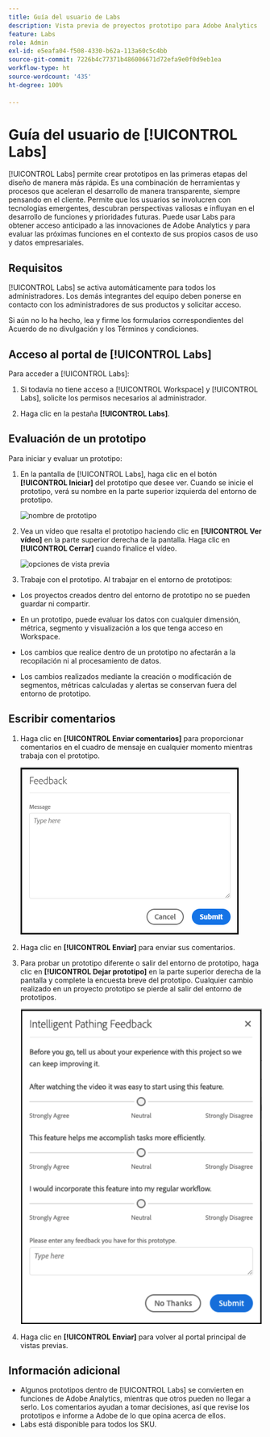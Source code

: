```yaml
---
title: Guía del usuario de Labs
description: Vista previa de proyectos prototipo para Adobe Analytics
feature: Labs
role: Admin
exl-id: e5eafa04-f508-4330-b62a-113a60c5c4bb
source-git-commit: 7226b4c77371b486006671d72efa9e0f0d9eb1ea
workflow-type: ht
source-wordcount: '435'
ht-degree: 100%

---
```


# Guía del usuario de [!UICONTROL Labs]

[!UICONTROL Labs] permite crear prototipos en las primeras etapas del diseño de manera más rápida. Es una combinación de herramientas y procesos que aceleran el desarrollo de manera transparente, siempre pensando en el cliente. Permite que los usuarios se involucren con tecnologías emergentes, descubran perspectivas valiosas e influyan en el desarrollo de funciones y prioridades futuras. Puede usar Labs para obtener acceso anticipado a las innovaciones de Adobe Analytics y para evaluar las próximas funciones en el contexto de sus propios casos de uso y datos empresariales.

## Requisitos

[!UICONTROL Labs] se activa automáticamente para todos los administradores. Los demás integrantes del equipo deben ponerse en contacto con los administradores de sus productos y solicitar acceso.

Si aún no lo ha hecho, lea y firme los formularios correspondientes del Acuerdo de no divulgación y los Términos y condiciones.

## Acceso al portal de [!UICONTROL Labs]

Para acceder a [!UICONTROL Labs]:

1. Si todavía no tiene acceso a [!UICONTROL Workspace] y [!UICONTROL Labs], solicite los permisos necesarios al administrador.

1. Haga clic en la pestaña **[!UICONTROL Labs]**.

## Evaluación de un prototipo

Para iniciar y evaluar un prototipo:

1. En la pantalla de [!UICONTROL Labs], haga clic en el botón **[!UICONTROL Iniciar]** del prototipo que desee ver. Cuando se inicie el prototipo, verá su nombre en la parte superior izquierda del entorno de prototipo.

   ![nombre de prototipo](https://user-images.githubusercontent.com/29133525/58670566-c03b6c00-82fc-11e9-8b29-ee34260c4024.png)

1. Vea un vídeo que resalta el prototipo haciendo clic en **[!UICONTROL Ver vídeo]** en la parte superior derecha de la pantalla. Haga clic en **[!UICONTROL Cerrar]** cuando finalice el vídeo.

   ![opciones de vista previa](https://user-images.githubusercontent.com/29133525/58670261-a2213c00-82fb-11e9-88db-cc839c98fdab.png)

1. Trabaje con el prototipo. Al trabajar en el entorno de prototipos:

* Los proyectos creados dentro del entorno de prototipo no se pueden guardar ni compartir.

* En un prototipo, puede evaluar los datos con cualquier dimensión, métrica, segmento y visualización a los que tenga acceso en Workspace.

* Los cambios que realice dentro de un prototipo no afectarán a la recopilación ni al procesamiento de datos.

* Los cambios realizados mediante la creación o modificación de segmentos, métricas calculadas y alertas se conservan fuera del entorno de prototipo.

## Escribir comentarios

1. Haga clic en **[!UICONTROL Enviar comentarios]** para proporcionar comentarios en el cuadro de mensaje en cualquier momento mientras trabaja con el prototipo.

   ![feedback_box](assets/give_feedback.png)

1. Haga clic en **[!UICONTROL Enviar]** para enviar sus comentarios.

1. Para probar un prototipo diferente o salir del entorno de prototipo, haga clic en **[!UICONTROL Dejar prototipo]** en la parte superior derecha de la pantalla y complete la encuesta breve del prototipo. Cualquier cambio realizado en un proyecto prototipo se pierde al salir del entorno de prototipos.

   ![new feedback box](assets/short-survey.png)

1. Haga clic en **[!UICONTROL Enviar]** para volver al portal principal de vistas previas.

## Información adicional

* Algunos prototipos dentro de [!UICONTROL Labs] se convierten en funciones de Adobe Analytics, mientras que otros pueden no llegar a serlo. Los comentarios ayudan a tomar decisiones, así que revise los prototipos e informe a Adobe de lo que opina acerca de ellos.
* Labs está disponible para todos los SKU.
